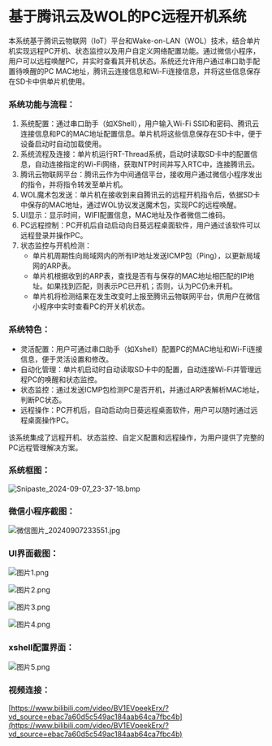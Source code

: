 # 基于腾讯云及WOL的PC远程开机系统
本系统基于腾讯云物联网（IoT）平台和Wake-on-LAN（WOL）技术，结合单片机实现远程PC开机、状态监控以及用户自定义网络配置功能。通过微信小程序，用户可以远程唤醒PC，并实时查看其开机状态。系统还允许用户通过串口助手配置待唤醒的PC MAC地址，腾讯云连接信息和Wi-Fi连接信息，并将这些信息保存在SD卡中供单片机使用。

### 系统功能与流程：

1. 系统配置：通过串口助手（如XShell），用户输入Wi-Fi  SSID和密码、腾讯云连接信息和PC的MAC地址配置信息。单片机将这些信息保存在SD卡中，便于设备启动时自动加载使用。
2. 系统流程及连接：单片机运行RT-Thread系统，启动时读取SD卡中的配置信息，自动连接指定的Wi-Fi网络，获取NTP时间并写入RTC中，连接腾讯云。
3. 腾讯云物联网平台：腾讯云作为中间通信平台，接收用户通过微信小程序发出的指令，并将指令转发至单片机。
4. WOL魔术包发送：单片机在接收到来自腾讯云的远程开机指令后，依据SD卡中保存的MAC地址，通过WOL协议发送魔术包，实现PC的远程唤醒。
5. UI显示：显示时间，WIFI配置信息，MAC地址及作者微信二维码。
6. PC远程控制：PC开机后自动启动向日葵远程桌面软件，用户通过该软件可以远程登录并操作PC。
7. 状态监控与开机检测：
   - 单片机周期性向局域网内的所有IP地址发送ICMP包（Ping），以更新局域网的ARP表。
   - 单片机根据收到的ARP表，查找是否有与保存的MAC地址相匹配的IP地址。如果找到匹配，则表示PC已开机；否则，认为PC仍未开机。
   - 单片机将检测结果在发生改变时上报至腾讯云物联网平台，供用户在微信小程序中实时查看PC的开关机状态。

### 系统特色：

- 灵活配置：用户可通过串口助手（如Xshell）配置PC的MAC地址和Wi-Fi连接信息，便于灵活设置和修改。
- 自动化管理：单片机启动时自动读取SD卡中的配置，自动连接Wi-Fi并管理远程PC的唤醒和状态监控。
- 状态监控：通过发送ICMP包检测PC是否开机，并通过ARP表解析MAC地址，判断PC状态。
- 远程操作：PC开机后，自动启动向日葵远程桌面软件，用户可以随时通过远程桌面操作PC。

该系统集成了远程开机、状态监控、自定义配置和远程操作，为用户提供了完整的PC远程管理解决方案。
### 系统框图：

![Snipaste_2024-09-07_23-37-18.bmp](https://oss-club.rt-thread.org/uploads/20240907/57311053ef1fc73e5a2860662352928c.bmp.webp)
### 微信小程序截图：

![微信图片_20240907233551.jpg](https://oss-club.rt-thread.org/uploads/20240907/515dfad5ef7973a450a9e1a2d65da9aa.jpg.webp)
### UI界面截图：

![图片1.png](https://oss-club.rt-thread.org/uploads/20240907/2811bb3879583ccea5777b48530e6575.png.webp)

![图片2.png](https://oss-club.rt-thread.org/uploads/20240907/b4f2920ed7ded1a2333f661f2cebc0dd.png.webp)

![图片3.png](https://oss-club.rt-thread.org/uploads/20240907/448c7d60bfdd24c59c170feaa4238fd8.png.webp)

![图片4.png](https://oss-club.rt-thread.org/uploads/20240907/cc410af2c3f6305bcb27762afd249fde.png.webp)
### xshell配置界面：

![图片5.png](https://oss-club.rt-thread.org/uploads/20240907/153a344f53543d2703808e7d72c8feca.png)
### 视频连接：
[https://www.bilibili.com/video/BV1EVpeekErx/?vd_source=ebac7a60d5c549ac184aab64ca7fbc4b](https://www.bilibili.com/video/BV1EVpeekErx/?vd_source=ebac7a60d5c549ac184aab64ca7fbc4b)